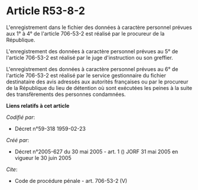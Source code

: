 # Article R53-8-2

L'enregistrement dans le fichier des données à caractère personnel prévues aux 1° à 4° de l'article 706-53-2 est réalisé par
le procureur de la République. 

L'enregistrement des données à caractère personnel prévues au 5° de l'article 706-53-2 est réalisé par le juge d'instruction
ou son greffier. 

L'enregistrement des données à caractère personnel prévues au 6° de l'article 706-53-2 est réalisé par le service
gestionnaire du fichier destinataire des avis adressés aux autorités françaises ou par le procureur de la République du lieu
de détention où sont exécutées les peines à la suite des transfèrements des personnes condamnées.

**Liens relatifs à cet article**

_Codifié par_:

  - Décret n°59-318 1959-02-23

_Créé par_:

  - Décret n°2005-627 du 30 mai 2005 - art. 1 () JORF 31 mai 2005 en vigueur le  30 juin 2005

_Cite_:

  - Code de procédure pénale - art. 706-53-2 (V)
